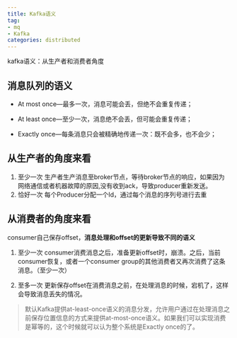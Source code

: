 ```yaml
---
title: Kafka语义
tag: 
- mq
- Kafka
categories: distributed
---
```




kafka语义：从生产者和消费者角度

<!--more-->

## 消息队列的语义

- At most once—最多一次，消息可能会丢，但绝不会重复传递；

- At least once—至少一次，消息绝不会丢，但可能会重复传递；

- Exactly once—每条消息只会被精确地传递一次：既不会多，也不会少；

## 从生产者的角度来看
1. 至少一次
生产者生产消息至broker节点，等待broker节点的响应，如果因为网络通信或者机器故障的原因,没有收到ack，导致producer重新发送。
2. 恰好一次
每个Producer分配一个Id，通过每个消息的序列号进行去重

## 从消费者的角度来看
consumer自己保存offset，**消息处理和offset的更新导致不同的语义**

1. 至少一次
consumer消费消息之后，准备更新offset时，崩溃。之后，当前consumer恢复，或者一个consumer group的其他消费者又再次消费了这条消息。（至少一次）

2. 至多一次
更新保存offset在消费消息之前，在处理消息的时候，宕机了，这样会导致消息丢失的情况。

>默认Kafka提供at-least-once语义的消息分发，允许用户通过在处理消息之前保存位置信息的方式来提供at-most-once语义。如果我们可以实现消费是幂等的，这个时候就可以认为整个系统是Exactly once的了。

